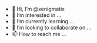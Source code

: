 - 👋 Hi, I’m @xenigmatix
- 👀 I’m interested in ...
- 🌱 I’m currently learning ...
- 💞️ I’m looking to collaborate on ...
- 📫 How to reach me ...

<!---
xenigmatix/xenigmatix is a ✨ special ✨ repository because its `README.md` (this file) appears on your GitHub profile.
You can click the Preview link to take a look at your changes.
--->
